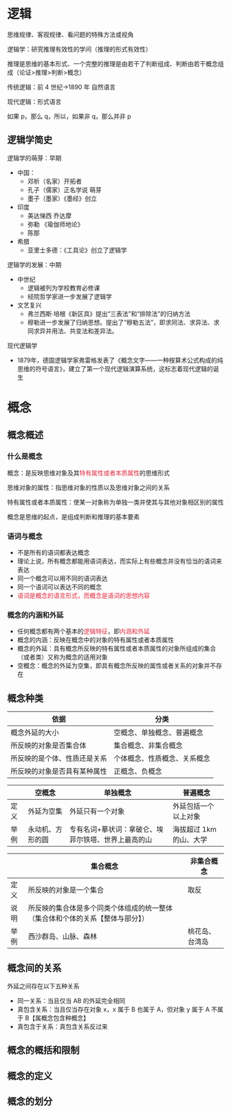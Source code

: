 # 逻辑
思维规律、客观规律、看问题的特殊方法或视角

逻辑学：研究推理有效性的学问（推理的形式有效性）

推理是思维的基本形式、一个完整的推理是由若干了判断组成、判断由若干概念组成（论证>推理>判断>概念）



传统逻辑：前 4 世纪->1890 年 自然语言

现代逻辑：形式语言



如果 p，那么 q，所以，如果非 q，那么并非 p

## 逻辑学简史
逻辑学的萌芽：早期

+ 中国：
    - 邓析（名家）开拓者
    - 孔子（儒家）正名学说 萌芽
    - 墨子（墨家）《墨经》创立
+ 印度
    - 美达悌西 乔达摩
    - 弥勒 《瑜伽师地论》
    - 陈那
+ 希腊
    - 亚里士多德：《工具论》创立了逻辑学

逻辑学的发展：中期

+ 中世纪
    - 逻辑被列为学校教育必修课
    - 经院哲学家进一步发展了逻辑学
+ 文艺复兴
    - 弗兰西斯·培根《新区具》提出“三表法”和“排除法”的归纳方法
    - 穆勒进一步发展了归纳思想。提出了“穆勒五法”，即求同法、求异法、求同求异并用法、共变法和差异法。

现代逻辑学

+ 1879年，德国逻辑学家弗雷格发表了《概念文字——一种按算术公式构成的纯思维的符号语言》，建立了第一个现代逻辑演算系统，这标志着现代逻辑的诞生

# 概念
## 概念概述
### 什么是概念
概念：是反映思维对象及其<font style="color:#DF2A3F;">特有属性或者本质属性</font>的思维形式

思维对象的属性：指思维对象的性质以及思维对象之间的关系

特有属性或者本质属性：使某一对象称为单独一类并使其与其他对象相区别的属性

概念是思维的起点，是组成判断和推理的基本要素

### 语词与概念
+ 不是所有的语词都表达概念
+ 理论上说，所有概念都能用语词表达，而实际上有些概念并没有恰当的语词来表达
+ 同一个概念可以用不同的语词表达
+ 同一个语词可以表达不同的概念
+ <font style="color:#DF2A3F;">语词是概念的语言形式，而概念是语词的思想内容</font>

### 概念的内涵和外延
+ 任何概念都有两个基本的<font style="color:#DF2A3F;">逻辑特征</font>，即<font style="color:#DF2A3F;">内涵和外延</font>
+ 概念的内涵：反映在概念中的对象的特有属性或者本质属性
+ 概念的外延：具有概念所反映的特有属性或者本质属性的对象所组成的集合（或者类）又称为概念的适用对象
+ 空概念：概念的外延为空集，即具有概念所反映的属性或者关系的对象并不存在

## 概念种类
|  依据  |  分类  |
| --- | --- |
| 概念外延的大小 | 空概念、单独概念、普遍概念 |
| 所反映的对象是否集合体 | 集合概念、非集合概念 |
| 所反映的是个体、性质还是关系 | 个体概念、性质概念、关系概念 |
| 所反映的对象是否具有某种属性 | 正概念、负概念 |


| | 空概念 | 单独概念 | 普遍概念 |
| --- | --- | --- | --- |
| 定义 | 外延为空集 | 外延只有一个对象 | 外延包括一个以上对象 |
| 举例 | 永动机、方形的圆 | 专有名词+摹状词：拿破仑、埃菲尔铁塔、世界上最高的山 | 海拔超过 1km 的山、大学 |


| | 集合概念 | 非集合概念 |
| --- | --- | --- |
| 定义 | 所反映的对象是一个集合 | 取反 |
| 说明 | 所反映的集合体是多个同类个体组成的统一整体（集合体和个体的关系【整体与部分】） |  |
| 举例 | 西沙群岛、山脉、森林 | 桃花岛、台湾岛 |


## 概念间的关系
外延之间存在以下五种关系

+ 同一关系：当且仅当 AB 的外延完全相同
+ 真包含关系：当且仅当存在对象 x，x 属于 B 也属于 A，但对象 y 属于 A 不属于 B【属概念包含种概念】
+ 真包含于关系：真包含关系反过来

## 概念的概括和限制
## 概念的定义
## 概念的划分
